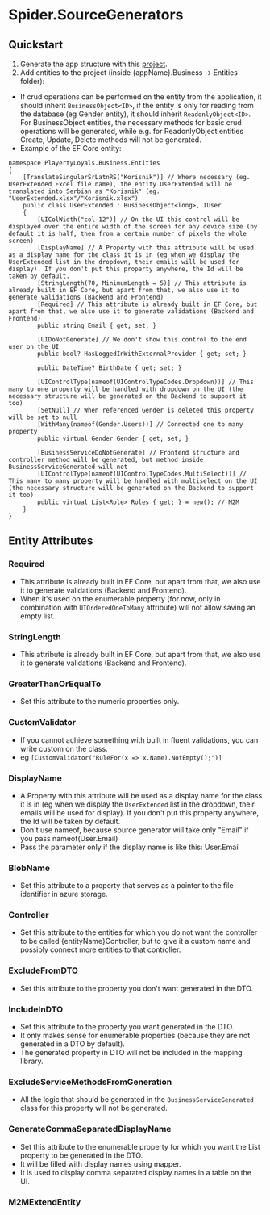 
# Spider.SourceGenerators
## Quickstart
1. Generate the app structure with this [project](https://github.com/filiptrivan/soft-web-app-generator).
2. Add entities to the project (inside {appName}.Business -> Entities folder): 
  - If crud operations can be performed on the entity from the application, it should inherit `BusinessObject<ID>`, if the entity is only for reading from the database (eg Gender entity), it should inherit `ReadonlyObject<ID>`. For BusinessObject entities, the necessary methods for basic crud operations will be generated, while e.g. for ReadonlyObject entities Create, Update, Delete methods will not be generated.
  - Example of the EF Core entity:
```
namespace PlayertyLoyals.Business.Entities
{
    [TranslateSingularSrLatnRS("Korisnik")] // Where necessary (eg. UserExtended Excel file name), the entity UserExtended will be translated into Serbian as "Korisnik" (eg. "UserExtended.xlsx"/"Korisnik.xlsx")
    public class UserExtended : BusinessObject<long>, IUser
    {
        [UIColWidth("col-12")] // On the UI this control will be displayed over the entire width of the screen for any device size (by default it is half, then from a certain number of pixels the whole screen)
        [DisplayName] // A Property with this attribute will be used as a display name for the class it is in (eg when we display the UserExtended list in the dropdown, their emails will be used for display). If you don't put this property anywhere, the Id will be taken by default.
        [StringLength(70, MinimumLength = 5)] // This attribute is already built in EF Core, but apart from that, we also use it to generate validations (Backend and Frontend)
        [Required] // This attribute is already built in EF Core, but apart from that, we also use it to generate validations (Backend and Frontend)
        public string Email { get; set; }

        [UIDoNotGenerate] // We don't show this control to the end user on the UI
        public bool? HasLoggedInWithExternalProvider { get; set; }

        public DateTime? BirthDate { get; set; }

        [UIControlType(nameof(UIControlTypeCodes.Dropdown))] // This many to one property will be handled with dropdown on the UI (the necessary structure will be generated on the Backend to support it too)
        [SetNull] // When referenced Gender is deleted this property will be set to null
        [WithMany(nameof(Gender.Users))] // Connected one to many property 
        public virtual Gender Gender { get; set; }

        [BusinessServiceDoNotGenerate] // Frontend structure and controller method will be generated, but method inside BusinessServiceGenerated will not
        [UIControlType(nameof(UIControlTypeCodes.MultiSelect))] // This many to many property will be handled with multiselect on the UI (the necessary structure will be generated on the Backend to support it too)
        public virtual List<Role> Roles { get; } = new(); // M2M
    }
}
```

## Entity Attributes
### Required
- This attribute is already built in EF Core, but apart from that, we also use it to generate validations (Backend and Frontend). 
- When it's used on the enumerable property (for now, only in combination with `UIOrderedOneToMany` attribute) will not allow saving an empty list.
### StringLength
- This attribute is already built in EF Core, but apart from that, we also use it to generate validations (Backend and Frontend).
### GreaterThanOrEqualTo
- Set this attribute to the numeric properties only.
### CustomValidator
- If you cannot achieve something with built in fluent validations, you can write custom on the class.
- eg `[CustomValidator("RuleFor(x => x.Name).NotEmpty();")]`

### DisplayName
- A Property with this attribute will be used as a display name for the class it is in (eg when we display the `UserExtended` list in the dropdown, their emails will be used for display). If you don't put this property anywhere, the Id will be taken by default.
- Don't use nameof, because source generator will take only "Email" if you pass nameof(User.Email)
- Pass the parameter only if the display name is like this: User.Email
### BlobName
- Set this attribute to a property that serves as a pointer to the file identifier in azure storage.
### Controller
- Set this attribute to the entities for which you do not want the controller to be called {entityName}Controller, but to give it a custom name and possibly connect more entities to that controller.
### ExcludeFromDTO
- Set this attribute to the property you don't want generated in the DTO.
### IncludeInDTO
- Set this attribute to the property you want generated in the DTO.
- It only makes sense for enumerable properties (because they are not generated in a DTO by default).
- The generated property in DTO will not be included in the mapping library.
### ExcludeServiceMethodsFromGeneration
- All the logic that should be generated in the `BusinessServiceGenerated` class for this property will not be generated.
### GenerateCommaSeparatedDisplayName
- Set this attribute to the enumerable property for which you want the List<string> property to be generated in the DTO.
- It will be filled with display names using mapper. 
- It is used to display comma separated display names ​​in a table on the UI.
### M2MExtendEntity
